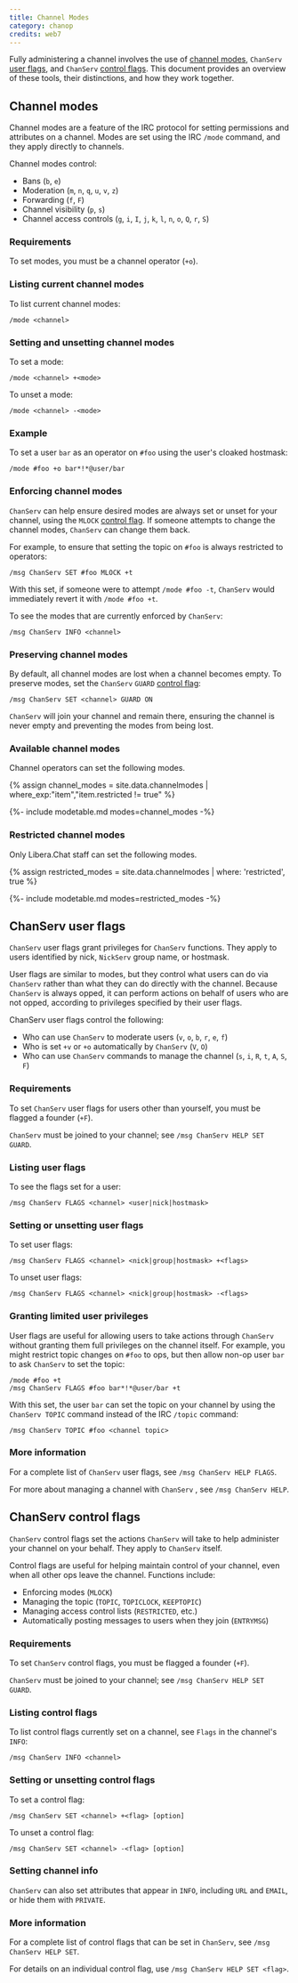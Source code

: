 ```yaml
---
title: Channel Modes
category: chanop
credits: web7
---
```


Fully administering a channel involves the use of [channel
modes](#channel-modes), `ChanServ` [user flags](#chanserv-user-flags), and
`ChanServ` [control flags](#chanserv-control-flags). This document provides an
overview of these tools, their distinctions, and how they work together.

## Channel modes

Channel modes are a feature of the IRC protocol for setting permissions and
attributes on a channel. Modes are set using the IRC `/mode` command, and they
apply directly to channels.

Channel modes control:

- Bans (`b`, `e`)
- Moderation (`m`, `n`, `q`, `u`, `v`, `z`)
- Forwarding (`f`, `F`)
- Channel visibility (`p`, `s`)
- Channel access controls (`g`, `i`, `I`, `j`, `k`, `l`, `n`, `o`, `Q`, `r`,
  `S`)

### Requirements

To set modes, you must be a channel operator (`+o`).

### Listing current channel modes

To list current channel modes:

`/mode <channel>`

### Setting and unsetting channel modes

To set a mode:

`/mode <channel> +<mode>`

To unset a mode:

`/mode <channel> -<mode>`

### Example

To set a user `bar` as an operator on `#foo` using the user's cloaked
hostmask:

`/mode #foo +o bar*!*@user/bar`

### Enforcing channel modes

`ChanServ` can help ensure desired modes are always set or unset for your
channel, using the `MLOCK` [control flag](#chanserv-control-flags). If someone
attempts to change the channel modes, `ChanServ` can change them back. 

For example, to ensure that setting the topic on `#foo` is always restricted
to operators:

`/msg ChanServ SET #foo MLOCK +t`

With this set, if someone were to attempt `/mode #foo -t`, `ChanServ` would
immediately revert it with `/mode #foo +t`.

To see the modes that are currently enforced by `ChanServ`:

`/msg ChanServ INFO <channel>`

### Preserving channel modes

By default, all channel modes are lost when a channel becomes empty. To
preserve modes, set the `ChanServ` `GUARD` [control
flag](#chanserv-control-flags): 

`/msg ChanServ SET <channel> GUARD ON`

`ChanServ` will join your channel and remain there, ensuring the channel is
never empty and preventing the modes from being lost.

### Available channel modes

Channel operators can set the following modes.

{% assign channel_modes = site.data.channelmodes |
where_exp:"item","item.restricted != true" %}

{%- include modetable.md modes=channel_modes -%}

### Restricted channel modes

Only Libera.Chat staff can set the following modes.

{% assign restricted_modes = site.data.channelmodes | where: 'restricted',
true %}

{%- include modetable.md modes=restricted_modes -%}

## ChanServ user flags

`ChanServ` user flags grant privileges for `ChanServ` functions. They apply to
users identified by nick, `NickServ` group name, or hostmask. 

User flags are similar to modes, but they control what users can do via
`ChanServ` rather than what they can do directly with the channel. Because
`ChanServ` is always opped, it can perform actions on behalf of users who are
not opped, according to privileges specified by their user flags.

ChanServ user flags control the following:

- Who can use `ChanServ` to moderate users (`v`, `o`, `b`, `r`, `e`, `f`)
- Who is set `+v` or `+o` automatically by `ChanServ` (`V`, `O`)
- Who can use `ChanServ` commands to manage the channel (`s`, `i`, `R`, `t`,
  `A`, `S`, `F`)

### Requirements

To set `ChanServ` user flags for users other than yourself, you must be
flagged a founder (`+F`). 

`ChanServ` must be joined to your channel; see `/msg ChanServ HELP SET GUARD`.

### Listing user flags

To see the flags set for a user:

`/msg ChanServ FLAGS <channel> <user|nick|hostmask>`

### Setting or unsetting user flags

To set user flags:

`/msg ChanServ FLAGS <channel> <nick|group|hostmask> +<flags>`

To unset user flags:

`/msg ChanServ FLAGS <channel> <nick|group|hostmask> -<flags>`

### Granting limited user privileges

User flags are useful for allowing users to take actions through `ChanServ`
without granting them full privileges on the channel itself. For example, you
might restrict topic changes on `#foo` to ops, but then allow non-op user
`bar` to ask `ChanServ` to set the topic: 

```
/mode #foo +t
/msg ChanServ FLAGS #foo bar*!*@user/bar +t
```

With this set, the user `bar` can set the topic on your channel by using the
`ChanServ TOPIC` command instead of the IRC `/topic` command:

`/msg ChanServ TOPIC #foo <channel topic>`

### More information

For a complete list of `ChanServ` user flags, see `/msg ChanServ HELP FLAGS`.

For more about managing a channel with `ChanServ` , see `/msg ChanServ HELP`.

## ChanServ control flags

`ChanServ` control flags set the actions `ChanServ` will take to help
administer your channel on your behalf. They apply to `ChanServ` itself. 

Control flags are useful for helping maintain control of your channel, even
when all other ops leave the channel. Functions include:

- Enforcing modes (`MLOCK`)
- Managing the topic (`TOPIC`, `TOPICLOCK`, `KEEPTOPIC`)
- Managing access control lists (`RESTRICTED`, etc.)
- Automatically posting messages to users when they join (`ENTRYMSG`)

### Requirements

To set `ChanServ` control flags, you must be flagged a founder (`+F`).

`ChanServ` must be joined to your channel; see `/msg ChanServ HELP SET GUARD`.

### Listing control flags

To list control flags currently set on a channel, see `Flags` in the channel's
`INFO`:

`/msg ChanServ INFO <channel>`

### Setting or unsetting control flags

To set a control flag:

`/msg ChanServ SET <channel> +<flag> [option]`

To unset a control flag:

`/msg ChanServ SET <channel> -<flag> [option]`

### Setting channel info

`ChanServ` can also set attributes that appear in `INFO`, including `URL` and
`EMAIL`, or hide them with `PRIVATE`.

### More information

For a complete list of control flags that can be set in `ChanServ`, see `/msg
ChanServ HELP SET`. 

For details on an individual control flag, use `/msg ChanServ HELP SET
<flag>`.
